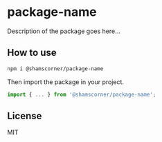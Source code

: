 # package-name

Description of the package goes here...

## How to use

```bash
npm i @shamscorner/package-name
```

Then import the package in your project.

```javascript
import { ... } from '@shamscorner/package-name';
```

## License

MIT
